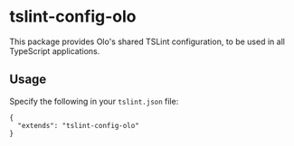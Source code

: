 # tslint-config-olo

This package provides Olo's shared TSLint configuration, to be used in all TypeScript applications.

## Usage

Specify the following in your `tslint.json` file:

```
{
  "extends": "tslint-config-olo"
}
```